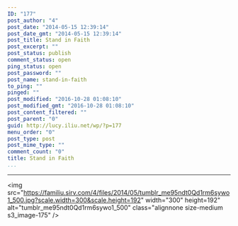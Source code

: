 ```yaml
---
ID: "177"
post_author: "4"
post_date: "2014-05-15 12:39:14"
post_date_gmt: "2014-05-15 12:39:14"
post_title: Stand in Faith
post_excerpt: ""
post_status: publish
comment_status: open
ping_status: open
post_password: ""
post_name: stand-in-faith
to_ping: ""
pinged: ""
post_modified: "2016-10-28 01:08:10"
post_modified_gmt: "2016-10-28 01:08:10"
post_content_filtered: ""
post_parent: "0"
guid: http://lucy.iliu.net/wp/?p=177
menu_order: "0"
post_type: post
post_mime_type: ""
comment_count: "0"
title: Stand in Faith
...
```

---

<img src="https://familiu.sirv.com/4/files/2014/05/tumblr_me95ndt0Qd1rm6sywo1_500.jpg?scale.width=300&scale.height=192" width="300" height=192" alt="tumblr_me95ndt0Qd1rm6sywo1_500" class="alignnone size-medium s3_image-175" />
